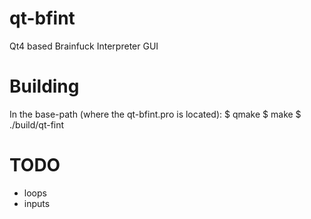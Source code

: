 qt-bfint
========

Qt4 based Brainfuck Interpreter GUI


Building
========
In the base-path (where the qt-bfint.pro is located):
$ qmake
$ make
$ ./build/qt-fint

TODO
====

- loops
- inputs
